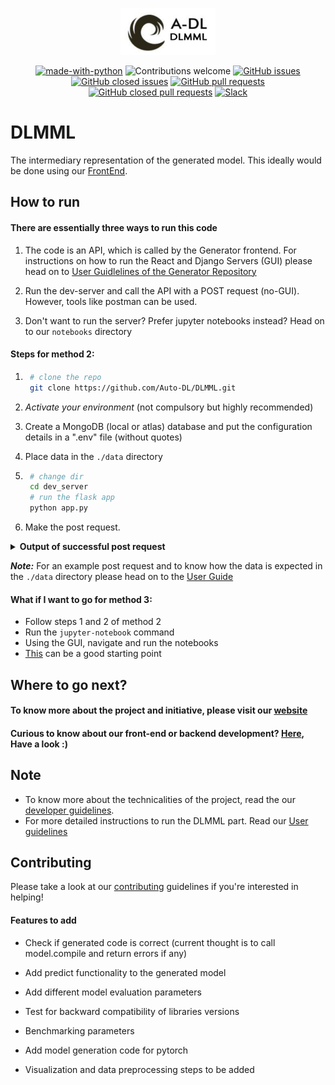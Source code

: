 <p align="center"><img width=30% src="static/adl_dlmml.png"></p>

<center>

[![made-with-python](https://img.shields.io/badge/Made%20with-Python-1f425f.svg)](https://www.python.org/)
![Contributions welcome](https://img.shields.io/badge/contributions-welcome-orange.svg)
[![GitHub issues](https://img.shields.io/github/issues-raw/Auto-DL/DLMML?color=red)](https://github.com/Auto-DL/DLMML/issues?q=is%3Aopen+is%3Aissue)
[![GitHub closed issues](https://img.shields.io/github/issues-closed-raw/Auto-DL/DLMML)](https://github.com/Auto-DL/DLMML/issues?q=is%3Aissue+is%3Aclosed)
[![GitHub pull requests](https://img.shields.io/github/issues-pr-raw/Auto-DL/DLMML)](https://github.com/Auto-DL/DLMML/pulls?q=is%3Aopen+is%3Apr)
[![GitHub closed pull requests](https://img.shields.io/github/issues-pr-closed-raw/Auto-DL/DLMML?color=green)](https://github.com/Auto-DL/DLMML/pulls?q=is%3Apr+is%3Aclosed)
[![Slack](https://img.shields.io/badge/Join%20Our%20Community-Slack-blue)](https://join.slack.com/t/autodl/shared_invite/zt-ig3dwj68-4U_lfyQeb5LZueKZbNyDXw)

</center>

# DLMML

The intermediary representation of the generated model.
This ideally would be done using our [FrontEnd](https://github.com/Auto-DL/Generator/tree/fossunited-demo/FrontEndApp).


## How to run

#### There are essentially three ways to run this code

1. The code is an API, which is called by the Generator frontend. For instructions on how to run the React and Django Servers (GUI) please head on to [User Guidlelines of the Generator Repository](https://github.com/Auto-DL/Generator/blob/master/docs/userguide.md)

2. Run the dev-server and call the API with a POST request (no-GUI). However, tools like postman can be used.

3. Don't want to run the server? Prefer jupyter notebooks instead? Head on to our `notebooks` directory

#### Steps for method 2: 

1. ```sh
    # clone the repo
    git clone https://github.com/Auto-DL/DLMML.git
    ```

2. *Activate your environment* (not compulsory but highly recommended)

3. Create a MongoDB (local or atlas) database and put the configuration details in a ".env" file (without quotes)

4. Place data in the `./data` directory

5. ```sh
    # change dir
    cd dev_server
    # run the flask app
    python app.py
    ```
6. Make the post request.

<details>
<summary><strong>Output  of successful post request</strong></summary>
    
<img src="/Output_post_request.png"/>


To get this output follow the following steps:

- import the collections from "example_json" folder into postman

<img src="/Postman_Screen.png"/>

- Run Generator (by following steps written in it's README)
- Send the POST Request
</details>

***Note:*** For an example post request and to know how the data is expected in the `./data` directory please head on to the [User Guide](https://github.com/Auto-DL/DLMML/blob/master/docs/userguide.md) 

#### What if I want to go for method 3:

- Follow steps 1 and 2 of method 2
- Run the `jupyter-notebook` command
- Using the GUI, navigate and run the notebooks
- [This](https://github.com/Auto-DL/DLMML/blob/master/notebooks/Code%20Generator%20PlayBook.ipynb) can be a good starting point


## Where to go next?

#### To know more about the project and initiative, please visit our [website](https://auto-dl.github.io/)

#### Curious to know about our front-end or backend development? [Here](https://github.com/Auto-DL/Generator), Have a look :)

## Note
- To know more about the technicalities of the project, read the our [developer guidelines](https://github.com/Auto-DL/DLMML/blob/master/docs/devguide.md).
- For more detailed instructions to run the DLMML part. Read our [User guidelines](https://github.com/Auto-DL/DLMML/blob/master/docs/userguide.md) 

## Contributing
Please take a look at our [contributing](https://github.com/Auto-DL/DLMML/blob/master/docs/contributing.md) guidelines if you're interested in helping!

#### Features to add
- Check if generated code is correct (current thought is to call model.compile and return errors if any)

- Add predict functionality to the generated model

- Add different model evaluation parameters

- Test for backward compatibility of libraries versions

- Benchmarking parameters

- Add model generation code for pytorch

- Visualization and data preprocessing steps to be added
